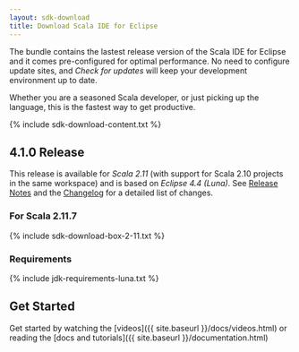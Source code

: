 ```yaml
---
layout: sdk-download
title: Download Scala IDE for Eclipse
---
```


The bundle contains the lastest release version of the Scala IDE for Eclipse and it comes pre-configured
for optimal performance. No need to configure update sites, and *Check for updates* will keep your
development environment up to date.

Whether you are a seasoned Scala developer, or just picking up the language, this is the fastest way to get productive.

{% include sdk-download-content.txt %}

## 4.1.0 Release

This release is available for *Scala 2.11* (with support for Scala 2.10 projects in the same workspace)
and is based on *Eclipse 4.4 (Luna)*. See [Release Notes][relnotes] and the [Changelog][clog] for a detailed list of changes.

### For Scala 2.11.7
{% include sdk-download-box-2-11.txt %}

### Requirements
{% include jdk-requirements-luna.txt %}

## Get Started

Get started by watching the [videos]({{ site.baseurl }}/docs/videos.html) or reading the [docs and tutorials]({{ site.baseurl }}/documentation.html)

[clog]: /docs/changelog.html
[relnotes]: /blog/release-notes-4.1.0-vfinal.html
